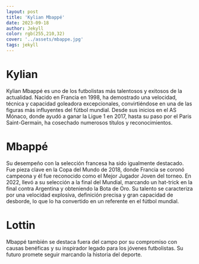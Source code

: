 ```yaml
---
layout: post
title: 'Kylian Mbappé'
date: 2023-09-18
author: Jekyll
color: rgb(255,210,32)
cover: '../assets/mbappe.jpg'
tags: jekyll
---
```



# Kylian 

Kylian Mbappé es uno de los futbolistas más talentosos y exitosos de la actualidad. Nacido en Francia en 1998, ha demostrado una velocidad, técnica y capacidad goleadora excepcionales, convirtiéndose en una de las figuras más influyentes del fútbol mundial. Desde sus inicios en el AS Mónaco, donde ayudó a ganar la Ligue 1 en 2017, hasta su paso por el Paris Saint-Germain, ha cosechado numerosos títulos y reconocimientos.

# Mbappé

Su desempeño con la selección francesa ha sido igualmente destacado. Fue pieza clave en la Copa del Mundo de 2018, donde Francia se coronó campeona y él fue reconocido como el Mejor Jugador Joven del torneo. En 2022, llevó a su selección a la final del Mundial, marcando un hat-trick en la final contra Argentina y obteniendo la Bota de Oro. Su talento se caracteriza por una velocidad explosiva, definición precisa y gran capacidad de desborde, lo que lo ha convertido en un referente en el fútbol mundial.

# Lottin

Mbappé también se destaca fuera del campo por su compromiso con causas benéficas y su inspirador legado para los jóvenes futbolistas. Su futuro promete seguir marcando la historia del deporte.


